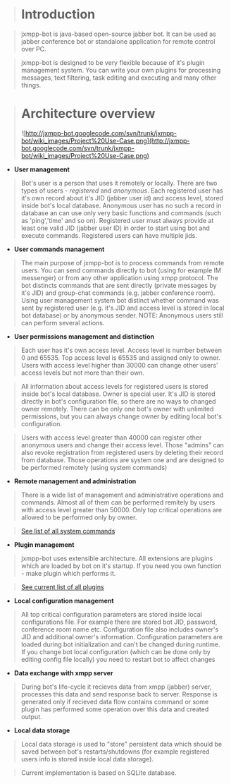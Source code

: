 > # Introduction #

> jxmpp-bot is java-based open-source jabber bot. It can be used as jabber conference bot or standalone application for remote control over PC.

> jxmpp-bot is designed to be very flexible because of it's plugin management system. You can write your own plugins for processing messages, text filtering, task editing and executing and many other things.



> # Architecture overview #
> ![http://jxmpp-bot.googlecode.com/svn/trunk/jxmpp-bot/wiki_images/Project%20Use-Case.png](http://jxmpp-bot.googlecode.com/svn/trunk/jxmpp-bot/wiki_images/Project%20Use-Case.png)

  * **User management**

> Bot's user is a person that uses it remotely or locally. There are two types of users - _registered_ and _anonymous_. Each registered user has it's own record about it's JID (jabber user id) and access level, stored inside bot's local database. Anonymous user has no such a record in database an can use only very basic functions and commands (such as 'ping','time' and so on).
> Registered user must always provide at least one valid JID (jabber user ID) in order to start using bot and execute commands. Registered users can have multiple jids.

  * **User commands management**

> The main purpose of jxmpp-bot is to process commands from remote users. You can send commands directly to bot (using for example IM messenger) or from any other application using xmpp protocol. The bot distincts commands that are sent directly (private messages by it's JID) and group-chat commands (e.g. jabber conference room).
> Using user management system bot distinct whether command was sent by registered user (e.g. it's JID and access level is stored in local bot database) or by anonymous sender.
> NOTE: Anonymous users still can perform several actions.

  * **User permissions management and distinction**

> Each user has it's own access level. Access level is number between 0 and 65535. Top access level is 65535 and assigned only to owner. Users with access level higher than 30000 can change other users' access levels but not more than their own.

> All information about access levels for registered users is stored inside bot's local database. Owner is special user. It's JID is stored directly in bot's configuration file, so there are no ways to changed owner remotely. There can be only one bot's owner with unlimited permissions, but you can always change owner by editing local bot's configuration.

> Users with access level greater than 40000 can register other anonymous users and change their access level. Those "admins" can also revoke registration from registered users by deleting their record from database. Those operations are system one and are designed to be performed remotely (using system commands)

  * **Remote management and administration**

> There is a wide list of management and administrative operations and commands. Almost all of them can be performed remitely by users with access level greater than 50000. Only top critical operations are allowed to be performed only by owner.

> [See list of all system commands](SystemCommands.md)

  * **Plugin management**

> jxmpp-bot uses extensible architecture. All extensions are plugins which are loaded by bot on it's startup. If you need you own function - make plugin which performs it.

> [See current list of all plugins](PluginsList.md)


  * **Local configuration management**

> All top critical configuration parameters are stored inside local configurations file. For example there are stored bot JID, password, conference room name etc. Configuration file also includes owner's JID and additional owner's information. Configuration parameters are loaded during bot initialization and can't be changed during runtime. If you change bot local configuration (which can be done only by editing config file locally) you need to restart bot to affect changes


  * **Data exchange with xmpp server**

> During bot's life-cycle it recieves data from xmpp (jabber) server, processes this data and send response back to server. Response is generated only if recieved data flow contains command or some plugin has performed some operation over this data and created output.


  * **Local data storage**

> Local data storage is used to "store" persistent data which should be saved between bot's restarts/shutdowns (for example registered users info is stored inside local data storage).

> Current implementation is based on SQLite database.